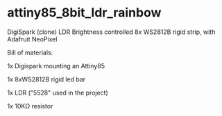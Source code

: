 # attiny85_8bit_ldr_rainbow
DigiSpark (clone) LDR Brightness controlled 8x WS2812B rigid strip, with Adafruit NeoPixel


Bill of materials:

1x Digispark mounting an Attiny85

1x 8xWS2812B rigid led bar

1x LDR ("5528" used in the project)

1x 10KΩ resistor
